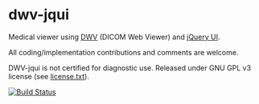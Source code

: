 dwv-jqui
========

Medical viewer using [DWV](https://github.com/ivmartel/dwv) (DICOM Web Viewer) and [jQuery UI](http://jqueryui.com/).

All coding/implementation contributions and comments are welcome.

DWV-jqui is not certified for diagnostic use. Released under GNU GPL v3 license (see [license.txt](license.txt)).

[![Build Status](https://travis-ci.org/ivmartel/dwv-jqui.svg?branch=master)](https://travis-ci.org/ivmartel/dwv-jqui) 
